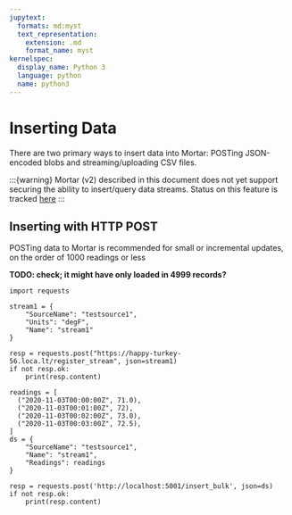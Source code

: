 ```yaml
---
jupytext:
  formats: md:myst
  text_representation:
    extension: .md
    format_name: myst
kernelspec:
  display_name: Python 3
  language: python
  name: python3
---
```


Inserting Data
==============

There are two primary ways to insert data into Mortar: POSTing JSON-encoded blobs and streaming/uploading CSV files.

:::{warning}
Mortar (v2) described in this document does not yet support securing the ability to insert/query data streams. Status on this feature is tracked [here](https://github.com/gtfierro/mortar/issues/)
:::

## Inserting with HTTP POST

POSTing data to Mortar is recommended for small or incremental updates, on the order of 1000 readings or less

**TODO: check; it might have only loaded in 4999 records?**

```{code-cell}
import requests
 
stream1 = {
    "SourceName": "testsource1",
    "Units": "degF",
    "Name": "stream1"
}

resp = requests.post("https://happy-turkey-56.loca.lt/register_stream", json=stream1)
if not resp.ok:
    print(resp.content)

readings = [
  ("2020-11-03T00:00:00Z", 71.0),
  ("2020-11-03T00:01:00Z", 72),
  ("2020-11-03T00:02:00Z", 73.0),
  ("2020-11-03T00:03:00Z", 72.5),
]
ds = {
    "SourceName": "testsource1",
    "Name": "stream1",
    "Readings": readings
}

resp = requests.post('http://localhost:5001/insert_bulk', json=ds)
if not resp.ok:
    print(resp.content)
```
